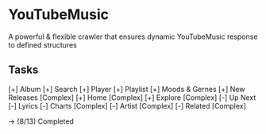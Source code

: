 # YouTubeMusic
A powerful &amp; flexible crawler that ensures dynamic YouTubeMusic response to defined structures

## Tasks
[+] Album
[+] Search
[+] Player
[+] Playlist
[+] Moods & Gernes
[+] New Releases   [Complex]
[+] Home           [Complex]
[+] Explore        [Complex]
[-] Up Next
[-] Lyrics
[-] Charts         [Complex]
[-] Artist         [Complex]
[-] Related        [Complex]

-> (8/13) Completed
